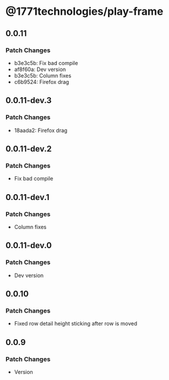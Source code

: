 # @1771technologies/play-frame

## 0.0.11

### Patch Changes

- b3e3c5b: Fix bad compile
- af8f60a: Dev version
- b3e3c5b: Column fixes
- c6b9524: Firefox drag

## 0.0.11-dev.3

### Patch Changes

- 18aada2: Firefox drag

## 0.0.11-dev.2

### Patch Changes

- Fix bad compile

## 0.0.11-dev.1

### Patch Changes

- Column fixes

## 0.0.11-dev.0

### Patch Changes

- Dev version

## 0.0.10

### Patch Changes

- Fixed row detail height sticking after row is moved

## 0.0.9

### Patch Changes

- Version
